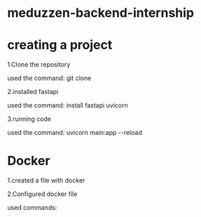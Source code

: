 # meduzzen-backend-internship

# creating a project

1.Clone the repository

used the command: git clone 

2.installed fastapi

used the command: install fastapi uvicorn   

3.running code

used the command: 
uvicorn main:app --reload   

# Docker 

1.сreated a file with docker

2.Configured docker file

used commands: